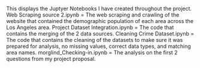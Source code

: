 This displays the Juptyer Notebooks I have created throughout the project.
Web Scraping source 2.ipynb = The web scraping and crawling of the website that contained the demographic population of each area across the Los Angeles area.
Project Dataset Integration.ipynb = The code that contains the merging of the 2 data sources. 
Cleaning Crime Dataset.ipynb = The code that contains the cleaning of the datasets to make sure it was prepared for analysis, no missing values, correct data types, and matching area names. 
morglind_Checking-in.ipynb = The analysis on the first 2 questions from my project proposal. 
